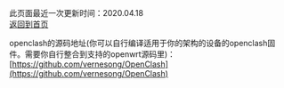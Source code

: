 此页面最近一次更新时间：2020.04.18                         
[返回到首页](https://openclashopenwrt.github.io/website/)                    

openclash的源码地址(你可以自行编译适用于你的架构的设备的openclash固件。需要你自行整合到支持的openwrt源码里)：                    
[https://github.com/vernesong/OpenClash](https://github.com/vernesong/OpenClash)                           

